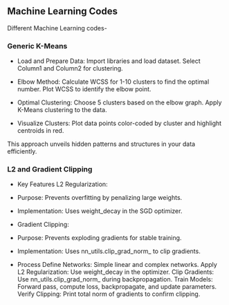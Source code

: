 ## Machine Learning Codes

Different Machine Learning codes-


### Generic K-Means
- Load and Prepare Data:
Import libraries and load dataset. Select Column1 and Column2 for clustering.

- Elbow Method:
Calculate WCSS for 1-10 clusters to find the optimal number. Plot WCSS to identify the elbow point.

-  Optimal Clustering:
Choose 5 clusters based on the elbow graph. Apply K-Means clustering to the data.

- Visualize Clusters:
Plot data points color-coded by cluster and highlight centroids in red.

This approach unveils hidden patterns and structures in your data efficiently.

### L2 and Gradient Clipping

- Key Features
L2 Regularization:

- Purpose: Prevents overfitting by penalizing large weights.
- Implementation: Uses weight_decay in the SGD optimizer.
- Gradient Clipping:

- Purpose: Prevents exploding gradients for stable training.
- Implementation: Uses nn_utils.clip_grad_norm_ to clip gradients.
- Process
Define Networks: Simple linear and complex networks.
Apply L2 Regularization: Use weight_decay in the optimizer.
Clip Gradients: Use nn_utils.clip_grad_norm_ during backpropagation.
Train Models: Forward pass, compute loss, backpropagate, and update parameters.
Verify Clipping: Print total norm of gradients to confirm clipping.
